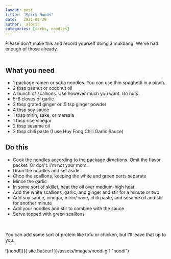```yaml
---
layout: post
title:  "Spicy Noods"
date:   2021-08-29
author:  aloria
categories: [carbs, noodles]
---
```

Please don't make this and record yourself doing a mukbang. We've had enough of those already.
<br/>
<br/>

## What you need
* 1 package ramen or soba noodles. You can use thin spaghetti in a pinch.
* 2 tbsp peanut or coconut oil
* A bunch of scallions. Use however much you want. Go nuts.
* 5-6 cloves of garlic
* 2 tbsp grated ginger or .5 tsp ginger powder
* 4 tbsp soy sauce
* 1 tbsp mirin, sake, or marsala
* 1 tbsp rice vinegar
* 2 tbsp sesame oil
* 2 tbsp chili paste (I use Huy Fong Chili Garlic Sauce)

## Do this
* Cook the noodles according to the package directions. Omit the flavor packet. Or don't. I'm not your mom.
* Drain the noodles and set aside
* Chop the scallions, keeping the white and green parts separate
* Mince the garlic
* In some sort of skillet, heat the oil over medium-high heat
* Add the white scallions, garlic, and ginger and stir for a minute or two
* Add soy sauce, vinegar, mirin/ wine, chili paste, and sesame oil and stir for another minute
* Add your noodles and stir to combine with the sauce
* Serve topped with green scallions
<br/>
<br/>
You can add some sort of protein like tofu or chicken, but I'll leave that up to you.
<br/>
<br/>
![noodl]({{ site.baseurl }}/assets/images/noodl.gif "noodl")
